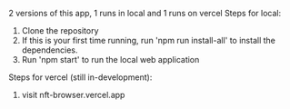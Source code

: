 2 versions of this app, 1 runs in local and 1 runs on vercel
Steps for local:
1. Clone the repository
2. If this is your first time running, run 'npm run install-all' to install the dependencies.
3. Run 'npm start' to run the local web application

Steps for vercel (still in-development):
1. visit nft-browser.vercel.app
